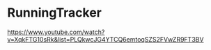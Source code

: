 # RunningTracker

https://www.youtube.com/watch?v=XqkFTG10sRk&list=PLQkwcJG4YTCQ6emtoqSZS2FVwZR9FT3BV
